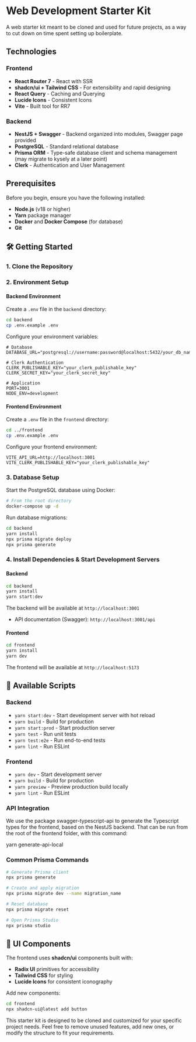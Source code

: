 # Web Development Starter Kit

A web starter kit meant to be cloned and used for future projects, as a way to cut down on time spent setting up boilerplate.

## Technologies

### Frontend

- **React Router 7** - React with SSR
- **shadcn/ui + Tailwind CSS** - For extensibility and rapid designing
- **React Query** - Caching and Querying
- **Lucide Icons** - Consistent Icons
- **Vite** - Built tool for RR7

### Backend

- **NestJS + Swagger** - Backend organized into modules, Swagger page provided
- **PostgreSQL** - Standard relational database
- **Prisma ORM** - Type-safe database client and schema management (may migrate to kysely at a later point)
- **Clerk** - Authentication and User Management

## Prerequisites

Before you begin, ensure you have the following installed:

- **Node.js** (v18 or higher)
- **Yarn** package manager
- **Docker** and **Docker Compose** (for database)
- **Git**

## 🛠️ Getting Started

### 1. Clone the Repository

### 2. Environment Setup

#### Backend Environment

Create a `.env` file in the `backend` directory:

```bash
cd backend
cp .env.example .env
```

Configure your environment variables:

```env
# Database
DATABASE_URL="postgresql://username:password@localhost:5432/your_db_name"

# Clerk Authentication
CLERK_PUBLISHABLE_KEY="your_clerk_publishable_key"
CLERK_SECRET_KEY="your_clerk_secret_key"

# Application
PORT=3001
NODE_ENV=development
```

#### Frontend Environment

Create a `.env` file in the `frontend` directory:

```bash
cd ../frontend
cp .env.example .env
```

Configure your frontend environment:

```env
VITE_API_URL=http://localhost:3001
VITE_CLERK_PUBLISHABLE_KEY="your_clerk_publishable_key"
```

### 3. Database Setup

Start the PostgreSQL database using Docker:

```bash
# From the root directory
docker-compose up -d
```

Run database migrations:

```bash
cd backend
yarn install
npx prisma migrate deploy
npx prisma generate
```

### 4. Install Dependencies & Start Development Servers

#### Backend

```bash
cd backend
yarn install
yarn start:dev
```

The backend will be available at `http://localhost:3001`

- API documentation (Swagger): `http://localhost:3001/api`

#### Frontend

```bash
cd frontend
yarn install
yarn dev
```

The frontend will be available at `http://localhost:5173`

## 🔧 Available Scripts

### Backend

- `yarn start:dev` - Start development server with hot reload
- `yarn build` - Build for production
- `yarn start:prod` - Start production server
- `yarn test` - Run unit tests
- `yarn test:e2e` - Run end-to-end tests
- `yarn lint` - Run ESLint

### Frontend

- `yarn dev` - Start development server
- `yarn build` - Build for production
- `yarn preview` - Preview production build locally
- `yarn lint` - Run ESLint

### API Integration

We use the package swagger-typescript-api to generate the Typescript types for the frontend, based on the NestJS backend. That can be run from the root of the frontend folder, with this command:

yarn generate-api-local

### Common Prisma Commands

```bash
# Generate Prisma client
npx prisma generate

# Create and apply migration
npx prisma migrate dev --name migration_name

# Reset database
npx prisma migrate reset

# Open Prisma Studio
npx prisma studio
```

## 🎨 UI Components

The frontend uses **shadcn/ui** components built with:

- **Radix UI** primitives for accessibility
- **Tailwind CSS** for styling
- **Lucide Icons** for consistent iconography

Add new components:

```bash
cd frontend
npx shadcn-ui@latest add button
```

This starter kit is designed to be cloned and customized for your specific project needs. Feel free to remove unused features, add new ones, or modify the structure to fit your requirements.
